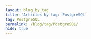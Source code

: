 ```yaml
---
layout: blog_by_tag
title: 'Articles by tag: PostgreSQL'
tag: PostgreSQL
permalink: /blog/tag/PostgreSQL/
hide: true
---
```

